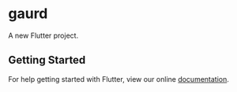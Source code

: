 # gaurd

A new Flutter project.

## Getting Started

For help getting started with Flutter, view our online
[documentation](https://flutter.io/).
